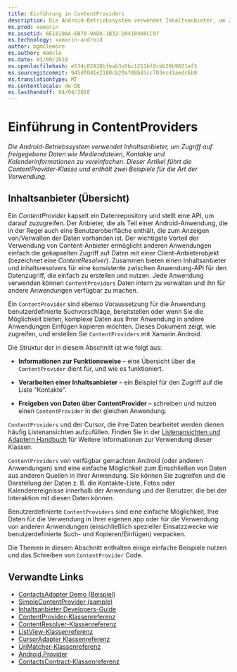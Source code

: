 ```yaml
---
title: Einführung in ContentProviders
description: Die Android-Betriebssystem verwendet Inhaltsanbieter, um Zugriff auf freigegebene Daten wie Mediendateien, Kontakte und Kalenderinformationen zu vereinfachen. Dieser Artikel führt die ContentProvider-Klasse und enthält zwei Beispiele für die Art der Verwendung.
ms.prod: xamarin
ms.assetid: 6E1810AA-EB70-9AD0-1B32-D9418908CC97
ms.technology: xamarin-android
author: mgmclemore
ms.author: mamcle
ms.date: 03/09/2018
ms.openlocfilehash: e534c02820bfeab3a5bc1211bf0cbb20b9821af3
ms.sourcegitcommit: 945df041e2180cb20af08b83cc703ecd1aedc6b0
ms.translationtype: MT
ms.contentlocale: de-DE
ms.lasthandoff: 04/04/2018
---
```

# <a name="intro-to-contentproviders"></a>Einführung in ContentProviders

_Die Android-Betriebssystem verwendet Inhaltsanbieter, um Zugriff auf freigegebene Daten wie Mediendateien, Kontakte und Kalenderinformationen zu vereinfachen. Dieser Artikel führt die ContentProvider-Klasse und enthält zwei Beispiele für die Art der Verwendung._


## <a name="content-providers-overview"></a>Inhaltsanbieter (Übersicht)

Ein *ContentProvider* kapselt ein Datenrepository und stellt eine API, um darauf zuzugreifen. Der Anbieter, die als Teil einer Android-Anwendung, die in der Regel auch eine Benutzeroberfläche enthält, die zum Anzeigen von/Verwalten der Daten vorhanden ist. Der wichtigste Vorteil der Verwendung von Content-Anbieter ermöglicht anderen Anwendungen einfach die gekapselten Zugriff auf Daten mit einer Client-Anbieterobjekt (bezeichnet eine *ContentResolver*). Zusammen bieten einen Inhaltsanbieter und inhaltsresolvers für eine konsistente zwischen Anwendung-API für den Datenzugriff, die einfach zu erstellen und nutzen. Jede Anwendung verwenden können `ContentProviders` Daten intern zu verwalten und ihn für andere Anwendungen verfügbar zu machen.

Ein `ContentProvider` sind ebenso Voraussetzung für die Anwendung benutzerdefinierte Suchvorschläge, bereitstellen oder wenn Sie die Möglichkeit bieten, komplexe Daten aus Ihrer Anwendung in andere Anwendungen Einfügen kopieren möchten. Dieses Dokument zeigt, wie zugreifen, und erstellen Sie `ContentProviders` mit Xamarin.Android.

Die Struktur der in diesem Abschnitt ist wie folgt aus:

- **Informationen zur Funktionsweise** &ndash; eine Übersicht über die `ContentProvider` dient für, und wie es funktioniert.

- **Verarbeiten einer Inhaltsanbieter** &ndash; ein Beispiel für den Zugriff auf die Liste "Kontakte".

- **Freigeben von Daten über ContentProvider** &ndash; schreiben und nutzen einen `ContentProvider` in der gleichen Anwendung.

`ContentProviders` und der Cursor, die ihre Daten bearbeitet werden dienen häufig Listenansichten aufzufüllen. Finden Sie in der [Listenansichten und Adaptern Handbuch](~/android/user-interface/layouts/list-view/index.md) für Weitere Informationen zur Verwendung dieser Klassen.

`ContentProviders` von verfügbar gemachten Android (oder anderen Anwendungen) sind eine einfache Möglichkeit zum Einschließen von Daten aus anderen Quellen in Ihrer Anwendung. Sie können Sie zugreifen und die Darstellung der Daten z. B. die Kontakte-Liste, Fotos oder Kalenderereignisse innerhalb der Anwendung und der Benutzer, die bei der Interaktion mit diesen Daten können.

Benutzerdefinierte `ContentProviders` sind eine einfache Möglichkeit, Ihre Daten für die Verwendung in Ihrer eigenen app oder für die Verwendung von anderen Anwendungen (einschließlich spezieller Einsatzzwecke wie benutzerdefinierte Such- und Kopieren/Einfügen) verpacken.

Die Themen in diesem Abschnitt enthalten einige einfache Beispiele nutzen und das Schreiben von `ContentProvider` Code.



## <a name="related-links"></a>Verwandte Links

- [ContactsAdapter Demo (Beispiel)](https://developer.xamarin.com/samples/monodroid/PlatformFeatures/ContactsAdapterDemo/)
- [SimpleContentProvider (sample)](https://developer.xamarin.com/samples/monodroid/PlatformFeatures/SimpleContentProvider)
- [Inhaltsanbieter Developers-Guide](http://developer.android.com/guide/topics/providers/content-providers.html)
- [ContentProvider-Klassenreferenz](https://developer.xamarin.com/api/type/Android.Content.ContentProvider/)
- [ContentResolver-Klassenreferenz](https://developer.xamarin.com/api/type/Android.Content.ContentResolver/)
- [ListView-Klassenreferenz](https://developer.xamarin.com/api/type/Android.Widget.ListView/)
- [CursorAdapter Klassenreferenz](https://developer.xamarin.com/api/type/Android.Widget.CursorAdapter/)
- [UriMatcher-Klassenreferenz](https://developer.xamarin.com/api/type/Android.Content.UriMatcher/)
- [Android.Provider](https://developer.xamarin.com/api/namespace/Android.Provider/)
- [ContactsContract-Klassenreferenz](https://developer.xamarin.com/api/type/Android.Provider.ContactsContract/)
